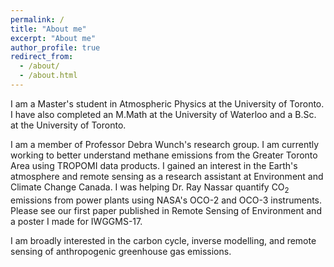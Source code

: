 ```yaml
---
permalink: /
title: "About me"
excerpt: "About me"
author_profile: true
redirect_from: 
  - /about/
  - /about.html
---
```


I am a Master's student in Atmospheric Physics at the University of Toronto. I have also completed an M.Math at the University of Waterloo and a B.Sc. at the University of Toronto.

I am a member of Professor Debra Wunch's research group. I am currently working to better understand methane emissions from the Greater Toronto Area using TROPOMI data products. I gained an interest in the Earth's atmosphere and remote sensing as a research assistant at Environment and Climate Change Canada. I was helping Dr. Ray Nassar quantify CO<sub>2</sub> emissions from power plants using NASA's OCO-2 and OCO-3 instruments. Please see our first paper published in Remote Sensing of Environment and a poster I made for IWGGMS-17.

I am broadly interested in the carbon cycle, inverse modelling, and remote sensing of anthropogenic greenhouse gas emissions.
